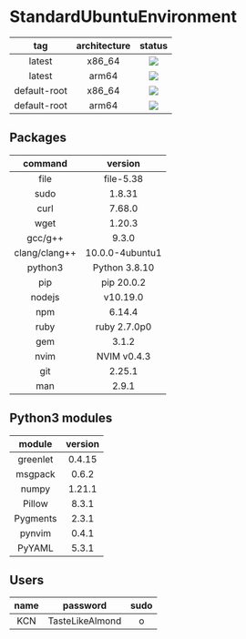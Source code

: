 # StandardUbuntuEnvironment

|tag|architecture|status|
|:-:|:-:|:-:|
|latest|x86_64|![](https://github.com/Chatyusha/StandardUbuntuEnvironment/workflows/Publish%20Docker%20image/badge.svg)|
|latest|arm64|![](https://github.com/Chatyusha/StandardUbuntuEnvironment/workflows/Publish%20Docker%20image/badge.svg)|
|default-root|x86_64|![](https://github.com/Chatyusha/StandardUbuntuEnvironment/workflows/Publish%20Docker%20image/badge.svg?branch=default-root)|
|default-root|arm64|![](https://github.com/Chatyusha/StandardUbuntuEnvironment/workflows/Publish%20Docker%20image/badge.svg?branch=default-root)|

## Packages

|command|version|
|:-:|:-:|
|file|file-5.38|
|sudo| 1.8.31|
|curl| 7.68.0|
|wget|1.20.3|
|gcc/g++|9.3.0|
|clang/clang++|10.0.0-4ubuntu1|
|python3|Python 3.8.10|
|pip|pip 20.0.2|
|nodejs|v10.19.0|
|npm|6.14.4|
|ruby|ruby 2.7.0p0|
|gem|3.1.2|
|nvim|NVIM v0.4.3|
|git|2.25.1|
|man|2.9.1|

## Python3 modules
|module|version|
|:-:|:-:|
|greenlet|0.4.15|
|msgpack|0.6.2|
|numpy|1.21.1|
|Pillow|8.3.1|
|Pygments|2.3.1|
|pynvim|0.4.1|
|PyYAML|5.3.1|

## Users
|name|password|sudo|
|:-:|:-:|:-:|
|KCN|TasteLikeAlmond|o|
